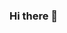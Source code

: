### Hi there 👋

<!--
**lilinkw/lilinkw** is a ✨ _special_ ✨ repository because its `README.md` (this file) appears on your GitHub profile.

Here are some ideas to get you started:

I’m currently a college student 👨‍🎓. My major 🌱 is Software Engineer but I'm interested in Data Science 🔭
- 👯 I’m looking to collaborate on ...
- 🤔 I’m looking for help with ...
- 💬 Ask me about ...
📫 How to reach me: kjlinh098@gmail.com
- 😄 Pronouns: ...
- ⚡ Fun fact: ...
-->
